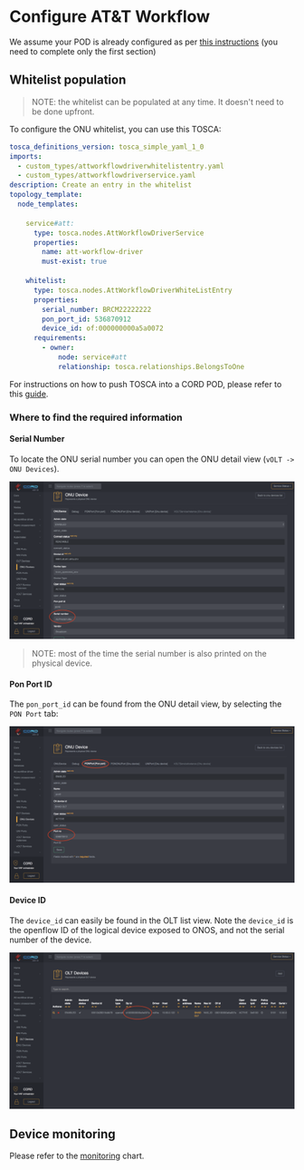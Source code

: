 # Configure AT&T Workflow

We assume your POD is already configured as per [this instructions](../configuration.md)
(you need to complete only the first section)

## Whitelist population

> NOTE: the whitelist can be populated at any time.
> It doesn't need to be done upfront.

To configure the ONU whitelist, you can use this TOSCA:

```yaml
tosca_definitions_version: tosca_simple_yaml_1_0
imports:
  - custom_types/attworkflowdriverwhitelistentry.yaml
  - custom_types/attworkflowdriverservice.yaml
description: Create an entry in the whitelist
topology_template:
  node_templates:

    service#att:
      type: tosca.nodes.AttWorkflowDriverService
      properties:
        name: att-workflow-driver
        must-exist: true

    whitelist:
      type: tosca.nodes.AttWorkflowDriverWhiteListEntry
      properties:
        serial_number: BRCM22222222
        pon_port_id: 536870912
        device_id: of:000000000a5a0072
      requirements:
        - owner:
            node: service#att
            relationship: tosca.relationships.BelongsToOne
```

For instructions on how to push TOSCA into a CORD POD, please
refer to this [guide](../../../xos-tosca/README.md).

### Where to find the required information

#### Serial Number

To locate the ONU serial number you can open the ONU detail view (`vOLT -> ONU Devices`).

![ONU Detail view](./screenshots/onu_sn.png)

> NOTE: most of the time the serial number is also printed on the physical device.

#### Pon Port ID

The `pon_port_id` can be found from the ONU detail view, by selecting the `PON Port`
tab:

![ONU Detail view](./screenshots/pon_port.png)

#### Device ID

The `device_id` can easily be found in the OLT list view. Note the `device_id` is
the openflow ID of the logical device exposed to ONOS, and not the serial number
of the device.

![OLT List view](./screenshots/olt_device_id.png)

## Device monitoring

Please refer to the [monitoring](../../../charts/logging-monitoring.md) chart.
